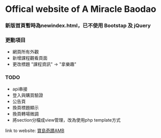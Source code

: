 # Offical website of A Miracle Baodao

### 新版首頁暫時為newindex.html，已不使用 Bootstap 及 jQuery

### 更動項目
* 網頁所有外觀
* 新增課程觀看頁面
* 更改標題 "課程資訊" -> "拿樂趣"

### TODO
* api串接
* 登入與購買驗證
* 公告頁
* 換頁標題顯示
* 換頁轉場微調
* 將section分檔成view管理，改為使用php template方式

link to website: [寶島奇蹟AMB](http://baodao7.com)
